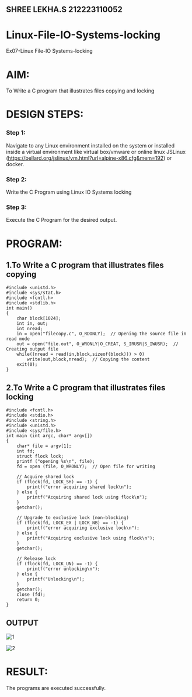 ## SHREE LEKHA.S 212223110052
# Linux-File-IO-Systems-locking
Ex07-Linux File-IO Systems-locking
# AIM:
To Write a C program that illustrates files copying and locking

# DESIGN STEPS:

### Step 1:

Navigate to any Linux environment installed on the system or installed inside a virtual environment like virtual box/vmware or online linux JSLinux (https://bellard.org/jslinux/vm.html?url=alpine-x86.cfg&mem=192) or docker.

### Step 2:

Write the C Program using Linux IO Systems locking

### Step 3:

Execute the C Program for the desired output. 

# PROGRAM:

## 1.To Write a C program that illustrates files copying 
```
#include <unistd.h>
#include <sys/stat.h>
#include <fcntl.h>
#include <stdlib.h>
int main()
{
    char block[1024];
    int in, out;
    int nread;
    in = open("filecopy.c", O_RDONLY);  // Opening the source file in read mode
    out = open("file.out", O_WRONLY|O_CREAT, S_IRUSR|S_IWUSR);  // Creating output file
    while((nread = read(in,block,sizeof(block))) > 0)
        write(out,block,nread);  // Copying the content
    exit(0);
}

```
## 2.To Write a C program that illustrates files locking

```
#include <fcntl.h>
#include <stdio.h>
#include <string.h>
#include <unistd.h>
#include <sys/file.h>
int main (int argc, char* argv[])
{
    char* file = argv[1];
    int fd;
    struct flock lock;
    printf ("opening %s\n", file);
    fd = open (file, O_WRONLY);  // Open file for writing

    // Acquire shared lock
    if (flock(fd, LOCK_SH) == -1) {
        printf("error acquiring shared lock\n");
    } else {
        printf("Acquiring shared lock using flock\n");
    }
    getchar();

    // Upgrade to exclusive lock (non-blocking)
    if (flock(fd, LOCK_EX | LOCK_NB) == -1) {
        printf("error acquiring exclusive lock\n");
    } else {
        printf("Acquiring exclusive lock using flock\n");
    }
    getchar();

    // Release lock
    if (flock(fd, LOCK_UN) == -1) {
        printf("error unlocking\n");
    } else {
        printf("Unlocking\n");
    }
    getchar();
    close (fd);
    return 0;
}

```

## OUTPUT
![1](https://github.com/user-attachments/assets/288e7db3-2857-4124-a73d-774f9146694c)



![2](https://github.com/user-attachments/assets/b923e35c-3467-42b0-b51e-b90c299c679d)


# RESULT:
The programs are executed successfully.
